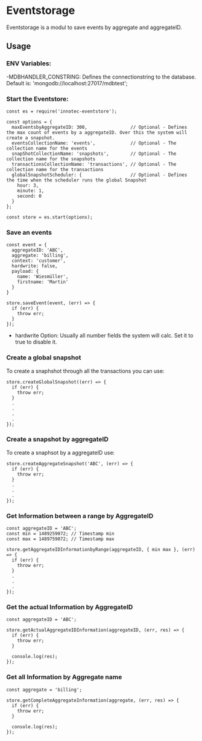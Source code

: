 # Eventstorage

Eventstorage is a modul to save events by aggregate and aggregateID.

## Usage

### ENV Variables:

-MDBHANDLER_CONSTRING: Defines the connectionstring to the database. Default is: 'mongodb://localhost:27017/mdbtest';

### Start the Eventstore:

```
const es = require('innotec-eventstore');

const options = {
  maxEventsbyAggregateID: 300,                // Optional - Defines the max count of events by a aggregateID. Over this the system will create a snapshot.
  eventsCollectionName: 'events',             // Optional - The collection name for the events
  snapShotCollectionName: 'snapshots',        // Optional - The collection name for the snapshots
  transactionsCollectionName: 'transactions', // Optional - The collection name for the transactions
  globalSnapshotScheduler: {                  // Optional - Defines the time when the scheduler runs the global Snapshot
    hour: 3,
    minute: 1,
    second: 0
  }
};

const store = es.start(options);
```

### Save an events

```
const event = {
  aggregateID: 'ABC',
  aggregate: 'billing',
  context: 'customer',
  hardwrite: false,
  payload: {
    name: 'Wiesmüller',
    firstname: 'Martin'
  }
}

store.saveEvent(event, (err) => {
  if (err) {
    throw err;
  }
});
```

- hardwrite Option: Usually all number fields the system will calc. Set it to true to disable it.

### Create a global snapshot

To create a snaphshot through all the transactions you can use:

```
store.createGlobalSnapshot((err) => {
  if (err) {
    throw err;
  }
  .
  .
  .
  .
});
```

### Create a snapshot by aggregateID

To create a snaphsot by a aggregateID use:

```
store.createAggregateSnapshot('ABC', (err) => {
  if (err) {
    throw err;
  }
  .
  .
  .
});
```

### Get Information between a range by AggregateID

```
const aggregateID = 'ABC';
const min = 1489259072; // Timestamp min
const max = 1489759072; // Timestamp max

store.getAggregateIDInformationbyRange(aggregateID, { min max }, (err) => {
  if (err) {
    throw err;
  }
  .
  .
  .
});
```


### Get the actual Information by AggregateID

```
const aggregateID = 'ABC';

store.getActualAggregateIDInformation(aggregateID, (err, res) => {
  if (err) {
    throw err;
  }

  console.log(res);
});
```

### Get all Information by Aggregate name

```
const aggregate = 'billing';

store.getCompleteAggregateInformation(aggregate, (err, res) => {
  if (err) {
    throw err;
  }

  console.log(res);
});
```

